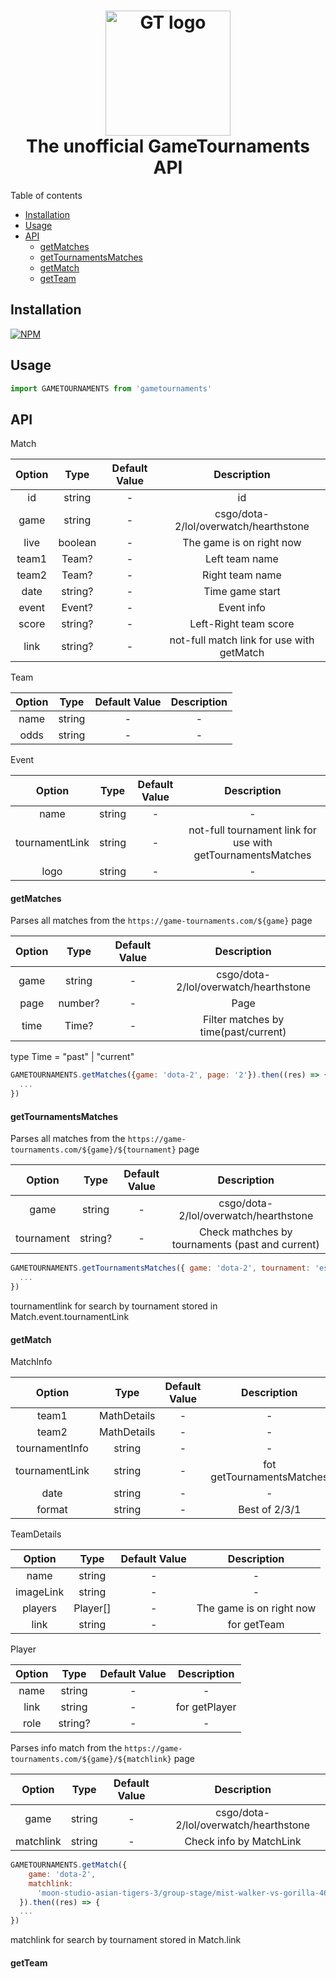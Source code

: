 <h1 align="center">
  <img src="https://game-tournaments.com/html/img/gtlogo.png" alt="GT logo" width="200">
  <br>
  The unofficial GameTournaments API
  <br>
</h1>

Table of contents

- [Installation](#installation)
- [Usage](#usage)
- [API](#api)
  - [getMatches](#getmatches)
  - [getTournamentsMatches](#getTournamentsMatches)
  - [getMatch](#getMatch)
  - [getTeam](#getTeam)

## Installation

[![NPM](https://nodei.co/npm/gametournaments.png)](https://nodei.co/npm/gametournaments)

## Usage

```javascript
import GAMETOURNAMENTS from 'gametournaments'
```

## API

Match

| Option |  Type   | Default Value |                Description                |
| :----: | :-----: | :-----------: | :---------------------------------------: |
|   id   | string  |       -       |                    id                     |
|  game  | string  |       -       |   csgo/dota-2/lol/overwatch/hearthstone   |
|  live  | boolean |       -       |         The game is on right now          |
| team1  |  Team?  |       -       |              Left team name               |
| team2  |  Team?  |       -       |              Right team name              |
|  date  | string? |       -       |              Time game start              |
| event  | Event?  |       -       |                Event info                 |
| score  | string? |       -       |           Left-Right team score           |
|  link  | string? |       -       | not-full match link for use with getMatch |

Team

| Option |  Type  | Default Value | Description |
| :----: | :----: | :-----------: | :---------: |
|  name  | string |       -       |      -      |
|  odds  | string |       -       |      -      |

Event

|     Option     |  Type  | Default Value |                         Description                         |
| :------------: | :----: | :-----------: | :---------------------------------------------------------: |
|      name      | string |       -       |                              -                              |
| tournamentLink | string |       -       | not-full tournament link for use with getTournamentsMatches |
|      logo      | string |       -       |                              -                              |

#### getMatches

Parses all matches from the `https://game-tournaments.com/${game}` page

| Option |  Type   | Default Value |              Description              |
| :----: | :-----: | :-----------: | :-----------------------------------: |
|  game  | string  |       -       | csgo/dota-2/lol/overwatch/hearthstone |
|  page  | number? |       -       |                 Page                  |
|  time  |  Time?  |       -       | Filter matches by time(past/current)  |

type Time = "past" | "current"

```javascript
GAMETOURNAMENTS.getMatches({game: 'dota-2', page: '2'}).then((res) => {
  ...
})
```

#### getTournamentsMatches

Parses all matches from the `https://game-tournaments.com/${game}/${tournament}` page

|   Option   |  Type   | Default Value |                   Description                    |
| :--------: | :-----: | :-----------: | :----------------------------------------------: |
|    game    | string  |       -       |      csgo/dota-2/lol/overwatch/hearthstone       |
| tournament | string? |       -       | Check mathches by tournaments (past and current) |

```javascript
GAMETOURNAMENTS.getTournamentsMatches({ game: 'dota-2', tournament: 'esl-one-malaysia-2022/north-america' }).then((res) => {
  ...
})
```

tournamentlink for search by tournament stored in Match.event.tournamentLink

#### getMatch

MatchInfo

|     Option     |    Type     | Default Value |        Description        |
| :------------: | :---------: | :-----------: | :-----------------------: |
|     team1      | MathDetails |       -       |             -             |
|     team2      | MathDetails |       -       |             -             |
| tournamentInfo |   string    |       -       |             -             |
| tournamentLink |   string    |       -       | fot getTournamentsMatches |
|      date      |   string    |       -       |             -             |
|     format     |   string    |       -       |       Best of 2/3/1       |

TeamDetails

|  Option   |   Type   | Default Value |       Description        |
| :-------: | :------: | :-----------: | :----------------------: |
|   name    |  string  |       -       |            -             |
| imageLink |  string  |       -       |            -             |
|  players  | Player[] |       -       | The game is on right now |
|   link    |  string  |       -       |       for getTeam        |

Player

| Option |  Type   | Default Value |  Description  |
| :----: | :-----: | :-----------: | :-----------: |
|  name  | string  |       -       |       -       |
|  link  | string  |       -       | for getPlayer |
|  role  | string? |       -       |       -       |

Parses info match from the `https://game-tournaments.com/${game}/${matchlink}` page

|  Option   |  Type  | Default Value |              Description              |
| :-------: | :----: | :-----------: | :-----------------------------------: |
|   game    | string |       -       | csgo/dota-2/lol/overwatch/hearthstone |
| matchlink | string |       -       |        Check info by MatchLink        |

```javascript
GAMETOURNAMENTS.getMatch({
    game: 'dota-2',
    matchlink:
      'moon-studio-asian-tigers-3/group-stage/mist-walker-vs-gorilla-468136'
  }).then((res) => {
  ...
})
```

matchlink for search by tournament stored in Match.link

#### getTeam
